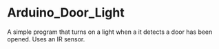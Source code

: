 # Arduino_Door_Light
A simple program that turns on a light when a it detects a door has been opened. Uses an IR sensor.
